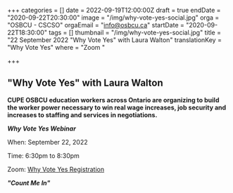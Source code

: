 +++
categories = []
date = 2022-09-19T12:00:00Z
draft = true
endDate = "2020-09-22T20:30:00"
image = "/img/why-vote-yes-social.jpg"
orga = "OSBCU - CSCSO"
orgaEmail = "info@osbcu.ca"
startDate = "2020-09-22T18:30:00"
tags = []
thumbnail = "/img/why-vote-yes-social.jpg"
title = "22 September 2022 \"Why Vote Yes\" with Laura Walton"
translationKey = "Why Vote Yes"
where = "Zoom "

+++
## "Why Vote Yes" with Laura Walton

**CUPE OSBCU education workers across Ontario are organizing to build the worker power necessary to win real wage increases, job security and increases to staffing and services in negotiations.**

**_Why Vote Yes Webinar_**

When: September 22, 2022

Time: 6:30pm to 8:30pm

Zoom: [Why Vote Yes Registration](https://us02web.zoom.us/webinar/register/WN_Eli2YaqCQHil8RFZFz7S9A)

**_"Count Me In"_**